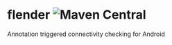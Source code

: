 # flender ![Maven Central](https://maven-badges.herokuapp.com/maven-central/com.github.jd-alexander/flender-plugin/badge.svg?style=flat)
Annotation triggered connectivity checking for Android

